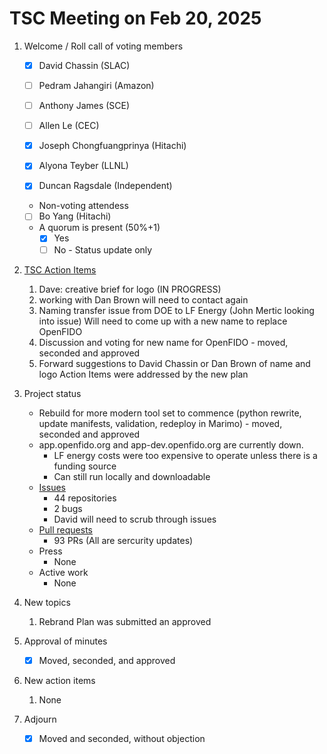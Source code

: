 # TSC Meeting on Feb 20, 2025

1. Welcome / Roll call of voting members
   - [x] David Chassin (SLAC)
   - [ ] Pedram Jahangiri (Amazon)
   - [ ] Anthony James (SCE)
   - [ ] Allen Le (CEC)
   - [x] Joseph Chongfuangprinya (Hitachi)
   - [x] Alyona Teyber (LLNL)
   - [x] Duncan Ragsdale (Independent)
  
  
   * Non-voting attendess
   - [ ] Bo Yang (Hitachi)
   
   * A quorum is present (50%+1)
     - [x] Yes
     - [ ] No - Status update only
    
2. [TSC Action Items](https://github.com/orgs/arras-energy/projects/1)
    1. Dave: creative brief for logo (IN PROGRESS)
    2.    working with Dan Brown will need to contact again
    3. Naming transfer issue from DOE to LF Energy (John Mertic looking into issue)
          Will need to come up with a new name to replace OpenFIDO
    4. Discussion and voting for new name for OpenFIDO - moved, seconded and approved
    5.    Forward suggestions to David Chassin or Dan Brown of name and logo
Action Items were addressed by the new plan

3. Project status
   * Rebuild for more modern tool set to commence (python rewrite, update manifests, validation, redeploy in Marimo) - moved, seconded and approved
   * app.openfido.org and app-dev.openfido.org are currently down. 
     - LF energy costs were too expensive to operate unless there is a funding source
     - Can still run locally and downloadable
   * [Issues](https://github.com/openfido/openfido/issues) 
     - 44 repositories
     - 2 bugs
     - David will need to scrub through issues
   * [Pull requests](https://github.com/openfido/openfido/pulls)
     - 93 PRs (All are sercurity updates)
   * Press
      - None
   * Active work
      - None

4. New topics
   1. Rebrand Plan was submitted an approved 
      
6. Approval of minutes
   - [x] Moved, seconded, and approved

7. New action items 
   1.  None

8. Adjourn
   - [x] Moved and seconded, without objection
